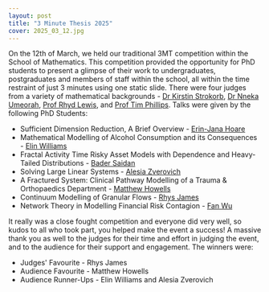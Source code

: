 ```yaml
---
layout: post
title: "3 Minute Thesis 2025"
cover: 2025_03_12.jpg
---
```

On the 12th of March, we held our traditional 3MT competition within the School of Mathematics. This competition provided the opportunity for PhD students to present a glimpse of their work to undergraduates, postgraduates and members of staff within the school, all within the time restraint of just 3 minutes using one static slide.
There were four judges from a variety of mathematical backgrounds - [Dr Kirstin Strokorb](https://profiles.cardiff.ac.uk/staff/strokorbk), [Dr Nneka Umeorah](https://profiles.cardiff.ac.uk/staff/umeorahn), [Prof Rhyd Lewis](https://profiles.cardiff.ac.uk/staff/lewisr9), and [Prof Tim Phillips](https://profiles.cardiff.ac.uk/staff/phillipstn).
Talks were given by the following PhD Students:

* Sufficient Dimension Reduction, A Brief Overview - [Erin-Jana Hoare](https://profiles.cardiff.ac.uk/research-staff/hoarea)
* Mathematical Modelling of Alcohol Consumption and its Consequences - [Elin Williams](https://profiles.cardiff.ac.uk/staff/williamseh6)
* Fractal Activity Time Risky Asset Models with Dependence and Heavy-Tailed Distributions - [Bader Saidan](https://profiles.cardiff.ac.uk/staff/saidanb)
* Solving Large Linear Systems - [Alesia Zverovich](https://profiles.cardiff.ac.uk/staff/zverovicha)
* A Fractured System: Clinical Pathway Modelling of a Trauma & Orthopaedics Department - [Matthew Howells](https://profiles.cardiff.ac.uk/staff/howellsma)
* Continuum Modelling of Granular Flows - [Rhys James](https://profiles.cardiff.ac.uk/staff/jamesr41)
* Network Theory in Modelling Financial Risk Contagion - [Fan Wu](https://profiles.cardiff.ac.uk/staff/wuf16)

It really was a close fought competition and everyone did very well, so kudos to all who took part, you helped make the event a success! A massive thank you as well to the judges for their time and effort in judging the event, and to the audience for their support and engagement. 
The winners were:

* Judges' Favourite - Rhys James
* Audience Favourite - Matthew Howells
* Audience Runner-Ups - Elin Williams and Alesia Zverovich
